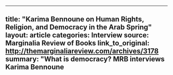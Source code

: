 ---
title: "Karima Bennoune on Human Rights, Religion, and Democracy in the Arab Spring"
layout: article
categories: Interview
source: Marginalia Review of Books
link_to_original: http://themarginaliareview.com/archives/3178
summary: "What is democracy? MRB interviews Karima Bennoune
  ---
